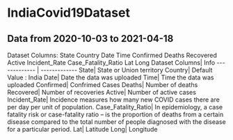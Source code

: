 # IndiaCovid19Dataset
## Data from 2020-10-03 	to  2021-04-18 

Dataset Columns:
  State
  Country
  Date
  Time
  Confirmed
  Deaths
  Recovered
  Active
  Incident_Rate
  Case_Fatality_Ratio
  Lat
  Long
Dataset Columns| Info
------------- | ------------- 
  State| State or Union territory
  Country| Default Value : India
  Date| Date the data was uploaded
  Time| Time the data was uploaded
  Confirmed| Confrimed Cases
  Deaths| Number of deaths
  Recovered| Number of recoveries
  Active| Number of active cases
  Incident_Rate| Incidence measures how many new COVID cases there are per day per unit of population.
  Case_Fatality_Ratio| In epidemiology, a case fatality risk or case-fatality ratio – is the proportion of deaths from a certain disease compared to the total      number of people diagnosed with the disease for a particular period.
  Lat| Latitude
  Long| Longitude
